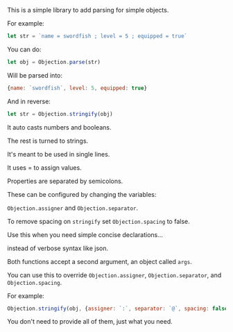 This is a simple library to add parsing for simple objects.

For example:

```js
let str = `name = swordfish ; level = 5 ; equipped = true`
```

You can do:

```js
let obj = Objection.parse(str)
```

Will be parsed into:

```js
{name: `swordfish`, level: 5, equipped: true}
```

And in reverse:

```js
let str = Objection.stringify(obj)
```

It auto casts numbers and booleans.

The rest is turned to strings.

It's meant to be used in single lines.

It uses = to assign values.

Properties are separated by semicolons.

These can be configured by changing the variables:

`Objection.assigner` and `Objection.separator`.

To remove spacing on `stringify` set `Objection.spacing` to false.

Use this when you need simple concise declarations...

instead of verbose syntax like json.

Both functions accept a second argument, an object called `args`.

You can use this to override `Objection.assigner`, `Objection.separator`, and `Objection.spacing`.

For example:

```js
Objection.stringify(obj, {assigner: `:`, separator: `@`, spacing: false})
```

You don't need to provide all of them, just what you need.